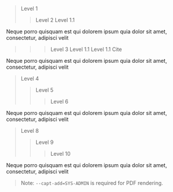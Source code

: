 > Level 1
>> Level 2
> Level 1.1

Neque porro quisquam est qui dolorem ipsum quia dolor sit amet, consectetur, adipisci velit

>>> Level 3
> Level 1.1
> Level 1.1 Cite

Neque porro quisquam est qui dolorem ipsum quia dolor sit amet, consectetur, adipisci velit

> Level 4
>> Level 5
>>> Level 6

Neque porro quisquam est qui dolorem ipsum quia dolor sit amet, consectetur, adipisci velit

> Level 8
>> Level 9
>>> Level 10

Neque porro quisquam est qui dolorem ipsum quia dolor sit amet, consectetur, adipisci velit

> Note: `--capt-add=SYS-ADMIN` is required for PDF rendering.
